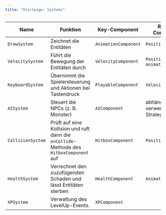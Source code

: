 ```yaml
---
title: "Startpage: Systems"
---
```


| Name              | Funktion                                                                                 | Key-Component        | Required Components                       | Anmerkung      |
|-------------------|------------------------------------------------------------------------------------------|----------------------|-------------------------------------------|----------------|
| `DrawSystem`      | Zeichnet die Entitäten                                                                   | `AnimationComponent` | `PositionComponent`                       |                |
| `VelocitySystem`  | Führt die Bewegung der Entitäten durch                                                   | `VelocityComponent`  | `PositionComponent`, `AnimationComponent` |                |
| `KeyboardSystem`  | Übernimmt die Spielersteuerung und Aktionen bei Tastendruck                              | `PlayableComponent`  | `VelocityComponent`                       |                |
| `AISystem`        | Steuert die NPCs (z. B. Monster)                                                         | `AIComponent`        | abhängig von den verwendeten Strategien   |                |
| `CollisionSystem` | Prüft auf eine Kollision und ruft dann die `onCollide`-Methode des `HitboxComponent` auf | `HitboxComponent`    | `PositionComponent`                       |                |
| `HealthSystem`    | Verrechnet den zuzufügenden Schaden und lässt Entitäten sterben                          | `HealthComponent`    | `AnimationComponent`                      |                |
| `XPSystem`        | Verwaltung des LevelUp-Events.                                                           | `XPComponent`        |                                           | In Entwicklung |
